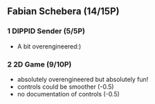 ## Fabian Schebera (14/15P)

### 1 DIPPID Sender (5/5P)

 * A bit overengineered:)


### 2 2D Game (9/10P)
 * absolutely overengineered but absolutely fun!
 * controls could be smoother (-0.5)
 * no documentation of controls (-0.5)